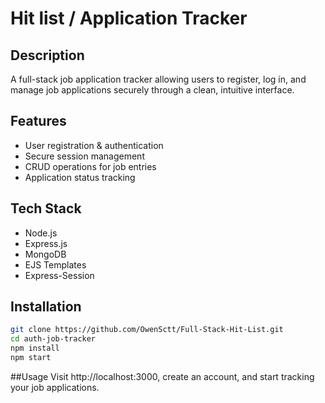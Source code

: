 # Hit list / Application Tracker

## Description
A full-stack job application tracker allowing users to register, log in, and manage job applications securely through a clean, intuitive interface.

## Features
- User registration & authentication
- Secure session management
- CRUD operations for job entries
- Application status tracking

## Tech Stack
- Node.js
- Express.js
- MongoDB
- EJS Templates
- Express-Session

## Installation
```bash
git clone https://github.com/OwenSctt/Full-Stack-Hit-List.git
cd auth-job-tracker
npm install
npm start
```
##Usage
Visit http://localhost:3000, create an account, and start tracking your job applications.
